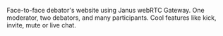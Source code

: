 Face-to-face debator's website using Janus webRTC Gateway.
One moderator, two debators, and many participants.
Cool features like kick, invite, mute or live chat.
